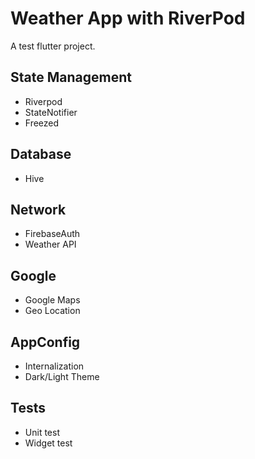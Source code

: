 # Weather App with RiverPod

A test flutter project.

## State Management
- Riverpod
- StateNotifier
- Freezed

## Database
- Hive

## Network
- FirebaseAuth
- Weather API

## Google
- Google Maps
- Geo Location

## AppConfig
- Internalization
- Dark/Light Theme

## Tests
- Unit test
- Widget test
